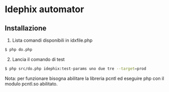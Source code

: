 Idephix automator
=================

Installazione
-------------

1. Lista comandi disponibili in idxfile.php

``` sh
$ php do.php
```

2. Lancia il comando di test

``` sh
$ php src/do.php idephix:test-params uno due tre --target=prod
```

Nota: per funzionare bisogna abilitare la libreria pcntl ed eseguire php con il modulo pcntl.so abilitato.
